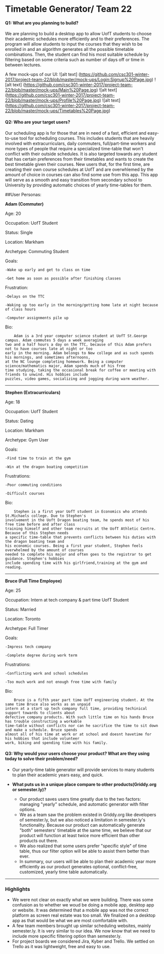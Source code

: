 ﻿# Timetable Generator/ Team 22

#### Q1: What are you planning to build?

We are planning to build a desktop app to allow UofT students to choose their academic schedules more efficiently and to their preferences. The program will allow students to input the courses that they wish to be enrolled in and an algorithm generates all the possible timetable combinations. Then, the student can find his most suitable schedule by filtering based on some criteria such as number of days off or time in between lectures.

A few mock-ups of our UI:
![alt text]  (https://github.com/csc301-winter-2017/project-team-22/blob/master/mock-ups/Login:Signup%20Page.jpg)
![alt text] (https://github.com/csc301-winter-2017/project-team-22/blob/master/mock-ups/Main%20Page.jpg)
![alt text] (https://github.com/csc301-winter-2017/project-team-22/blob/master/mock-ups/Profile%20Page.jpg)
![alt text] (https://github.com/csc301-winter-2017/project-team-22/blob/master/mock-ups/Timetables%20Page.jpg)


#### Q2: Who are your target users?

Our scheduling app is for those that are in need of a fast, efficient and easy-to-use tool for scheduling courses.  This includes
students that are heavily involved with extracurriculars, daily commuters, full/part-time workers and more types of people that require
a specialized time-table that won't conflict with their outside schedules. It is also targeted towards any student that has certain preferences from their timetables and wants to create the best timetable given their courses.  New users that, for the first time, are creating their own course schedules at UofT and are overwhlemed by the amount of choice in courses can also find some use from this app.  This app will serve as a smooth and easy transition from secondary school to University by providing automatic choices of yearly time-tables for them.

##User Personas:

**Adam (Commuter)**

Age: 20

Occupation: UofT Student

Status: Single

Location: Markham

Archetype: Commuting Student

Goals: 	

	-Wake up early and get to class on time

	-Get home as soon as possible after finishing classes

Frustration:

	-Delays on the TTC

	-Waking up too early in the morning/getting home late at night because of class hours

	-Computer assignments pile up

Bio:

		Adam is a 3rd year computer science student at UofT St.George campus. Adam commutes 5 days a week averaging
  	two and a half hours a day on the TTC, because of this Adam prefers not to have courses late at night or too
	early in the morning. Adam belongs to New college and as such spends his mornings, and sometimes afternoons,
	at the NC lounge completing homework. Being a computer science/mathematics major, Adam spends much of his free
	time studying, taking the occasional break for coffee or meeting with friends to unwind. His hobbies include
	puzzles, video games, socializing and jogging during warm weather.

__________________________________________________________________________________________________________________

**Stephen (Extracurriculars)**

Age: 18

Occupation: UofT Student

Status: Dating

Location: Markham

Archetype: Gym User

Goals:

	-Find time to train at the gym

	-Win at the dragon boating competition

Frustrations:

	-Poor commuting conditions

	-Difficult courses

Bio:

		Stephen is a first year UofT student in Economics who attends St.Michaels college. Due to Stephen's
	involvement in the Uoft Dragon boating team, he spends most of his free time before and after class
	training himself and other team recruits at the UofT Athletic Centre. Because of this Stephen needs
	a specific time-table that prevents conflicts between his duties with the dragon boating team and
	his economic courses. Being a first year student, Stephen feels overwhelmed by the amount of courses
	needed to complete his major and often goes to the registrar to get guidance. Stephen's hobbies
	include spending time with his girlfriend,training at the gym and reading.

______________________________________________________________________________________________________________

**Bruce (Full Time Employee)**

Age: 25

Occupation: Intern at tech company & part time UofT Student

Status: Married

Location: Toronto

Archetype: Full Timer

Goals:

	-Impress tech company

	-Complete degree during work term

Frustrations:

	-Conflicting work and school schedules

	-Too much work and not enough free time with family

Bio:

		Bruce is a fifth year part time UofT engineering student. At the same time Bruce also works as an unpaid
	intern at a start up tech company full time, providing techinical support towards to clients about
	defective company products. With such little time on his hands Bruce has trouble constructing a workable
	time-table without conflicts nor can he sacrifice the time to sit down and make a schedule. Bruce spends
	almost all of his time at work or at school and doesnt havetime for his hobbies that include volunteer
	work, biking and spending time with his family.


#### Q3: Why would your users choose your product? What are they using today to solve their problem/need?

* Our yearly-time table generator will provide services to many students to plan their academic years easy, and quick.

* **What puts us in a unique place compare to other products(Griddy.org or semester.ly)?**
  * Our product saves users time greatly due to the two factors: managing "yearly" schedule, and automatic generator with filter options.
  * We as a team saw the problem existed in Griddy.org like developers of semester.ly, but we also noticed a limitation in semester.ly's functionality.  Because our product can automatically generate "both" semesters' timetable at the same time, we believe that our product will function at least twice more efficient than other products out there.
  * We also realized that some users prefer "specific style" of time table, thus our filter option will be able to assist them better than ever.
  * In summary, our users will be able to plan their academic year more efficiently as our product generates optional, conflict-free, customized, yearly time table automatically.


----

### Highlights

* We were not clear on exactly what we were building. There was some confusion as to whether we woud be doing a mobile app, desktop app or website. It was determined that a mobile app was not the correct platform as screen real estate was too small. We finalized on a desktop app as that would be what we are most comfortable with.
* A few team members brought up similar scheduling websites, mainly semester.ly. It is very similar to our idea. We now know that we need to include more specific filtering option than semester.ly.
* For project boards we considered Jira, Kyber and Trello. We settled on Trello as it was lightweight, free and easy to use.
